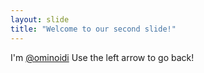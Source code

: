 ```yaml
---
layout: slide
title: "Welcome to our second slide!"
---
```

I'm [@ominoidi](https://github.com/ominoidi)
Use the left arrow to go back!

